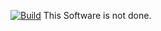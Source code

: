 [![Build](https://github.com/JoelHer/HomeCentraal/actions/workflows/node.js.yml/badge.svg)](https://github.com/JoelHer/HomeCentraal/actions/workflows/node.js.yml)
This Software is not done.
